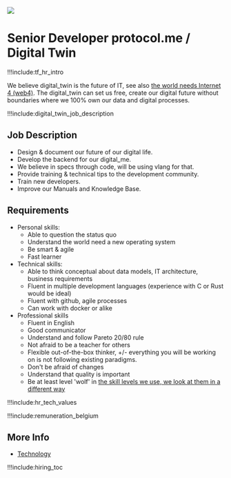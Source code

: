 

![](img/development_manager.png)


# Senior Developer protocol.me / Digital Twin

!!!include:tf_hr_intro

We believe digital_twin is the future of IT, see also [the world needs Internet 4 (web4)](tfgrid:internet4).
The digital_twin can set us free, create our digital future without boundaries where we 100% own our data and digital processes.


!!!include:digital_twin_job_description

## Job Description

- Design & document our future of our digital life.
- Develop the backend for our digital_me.
- We believe in specs through code, will be using vlang for that.
- Provide training & technical tips to the development community.
- Train new developers.
- Improve our Manuals and Knowledge Base.

## Requirements

- Personal skills:
  - Able to question the status quo
  - Understand the world need a new operating system
  - Be smart & agile
  - Fast learner 
- Technical skills:
  - Able to think conceptual about data models, IT architecture, business requirements
  - Fluent in multiple development languages (experience with C or Rust would be ideal)
  - Fluent with github, agile processes
  - Can work with docker or alike
- Professional skills 
  - Fluent in English
  - Good communicator
  - Understand and follow Pareto 20/80 rule
  - Not afraid to be a teacher for others
  - Flexible out-of-the-box thinker, +/- everything you will be working on is not following existing paradigms.
  - Don't be afraid of changes
  - Understand that quality is important
  - Be at least level 'wolf' in [the skill levels we use, we look at them in a different way](freeflownation:p2p_awareness_level)
  
!!!include:hr_tech_values

!!!include:remuneration_belgium

## More Info

- [Technology](cloud:technology)

!!!include:hiring_toc